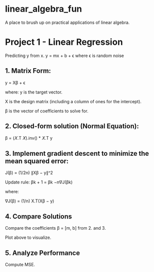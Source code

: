 # linear_algebra_fun
A  place to brush up on practical applications of linear algebra.

# Project 1 - Linear Regression
Predicting y from x. 
y = mx + b + ϵ
where ϵ is random noise

## 1. Matrix Form:
y = Xβ + ϵ

where:
y is the target vector.

X is the design matrix (including a column of ones for the intercept).

β is the vector of coefficients to solve for.

## 2. Closed-form solution (Normal Equation):
β = (𝑋.T 𝑋).inv() * 𝑋.T y


## 3. Implement gradient descent to minimize the mean squared error:
J(β) = (1/2n) ∥Xβ − y∥^2


Update rule:
βk + 1 = βk −n∇J(βk)

where:

∇J(β) = (1/n) X.T(Xβ − y)


## 4. Compare Solutions

Compare the coefficients β = [m, b] from 2. and 3.

Plot above to visualize.


## 5. Analyze Performance
Compute MSE.
